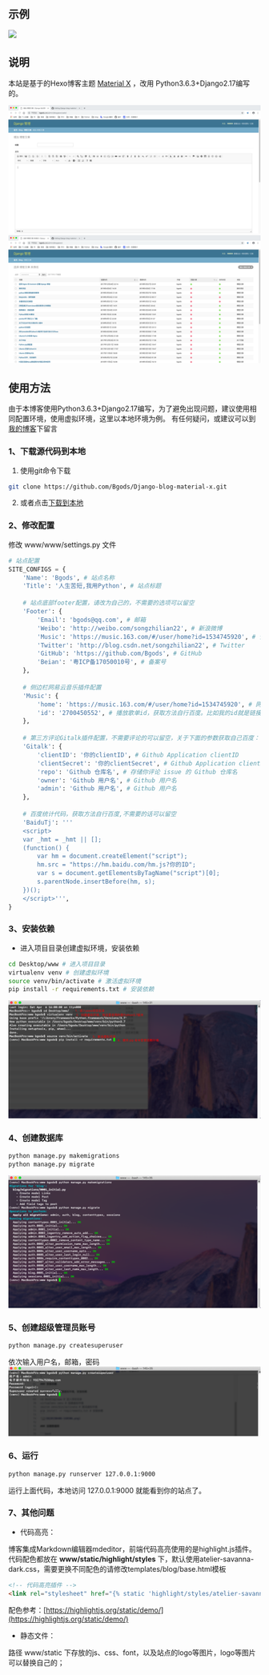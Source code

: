 ## 示例
[![](https://img.shields.io/badge/我的个人博客-http://bgods.cn/-green.svg)](http://bgods.cn/)


## 说明

本站是基于的Hexo博客主题 [Material X](https://xaoxuu.com/projects/#Material-X) ，改用 Python3.6.3+Django2.17编写的。

![](doc/admin-post-add.png)
![](doc/admin-post-view.png)


## 使用方法

由于本博客使用Python3.6.3+Django2.17编写，为了避免出现问题，建议使用相同配置环境，使用虚拟环境，这里以本地环境为例。
有任何疑问，或建议可以到[我的博客](http://bgods.cn/)下留言

### 1、下载源代码到本地

1. 使用git命令下载
```bash
git clone https://github.com/Bgods/Django-blog-material-x.git
```
2. 或者点击[下载到本地](https://github.com/Bgods/Django-blog-material-x/archive/master.zip)

### 2、修改配置

修改 www/www/settings.py 文件
```python
# 站点配置
SITE_CONFIGS = {
    'Name': 'Bgods', # 站点名称
    'Title': '人生苦短,我用Python', # 站点标题

    # 站点底部footer配置，请改为自己的，不需要的选项可以留空
    'Footer': {
        'Email': 'bgods@qq.com', # 邮箱
        'Weibo': 'http://weibo.com/songzhilian22', # 新浪微博
        'Music': 'https://music.163.com/#/user/home?id=1534745920', # 音乐地址
        'Twitter': 'http://blog.csdn.net/songzhilian22', # Twitter
        'GitHub': 'https://github.com/Bgods', # GitHub
        'Beian': '粤ICP备17050010号', # 备案号
    },

    # 侧边栏网易云音乐插件配置
    'Music': {
        'home': 'https://music.163.com/#/user/home?id=1534745920', # 网易云用户主页，点击会跳转到你的主页
        'id': '2700450552', # 播放歌单id，获取方法自行百度。比如我的id就是链接后面的id，https://music.163.com/#/playlist?id=2700450552
    },

    # 第三方评论Gitalk插件配置，不需要评论的可以留空，关于下面的参数获取自己百度：(参考链接:https://www.jianshu.com/p/78c64d07124d)
    'Gitalk': {
        'clientID': '你的clientID', # Github Application clientID
        'clientSecret': '你的clientSecret', # Github Application clientSecret
        'repo': 'Github 仓库名', # 存储你评论 issue 的 Github 仓库名
        'owner': 'Github 用户名', # Github 用户名
        'admin': 'Github 用户名', # Github 用户名
    },

    # 百度统计代码，获取方法自行百度,不需要的话可以留空
    'BaiduTj': '''
    <script>
    var _hmt = _hmt || [];
    (function() {
        var hm = document.createElement("script");
        hm.src = "https://hm.baidu.com/hm.js?你的ID";
        var s = document.getElementsByTagName("script")[0];
        s.parentNode.insertBefore(hm, s);
    })();
    </script>''',
}
```
### 3、安装依赖

- 进入项目目录创建虚拟环境，安装依赖
```bash
cd Desktop/www # 进入项目目录
virtualenv venv # 创建虚拟环境
source venv/bin/activate # 激活虚拟环境
pip install -r requirements.txt # 安装依赖
```
![](doc/install-packages.png)

### 4、创建数据库

```bash
python manage.py makemigrations
python manage.py migrate
```
![](doc/create-database.png)

### 5、创建超级管理员账号

```bash
python manage.py createsuperuser
```
依次输入用户名，邮箱，密码
![](doc/create-admin-user.png)

### 6、运行
```bash
python manage.py runserver 127.0.0.1:9000
```
运行上面代码，本地访问 127.0.0.1:9000 就能看到你的站点了。

### 7、其他问题


- 代码高亮：

博客集成Markdown编辑器mdeditor，前端代码高亮使用的是highlight.js插件。
代码配色都放在 **www/static/highlight/styles** 下，默认使用atelier-savanna-dark.css，需要更换不同配色的请修改templates/blog/base.html模板
```html
<!-- 代码高亮插件 -->
<link rel="stylesheet" href="{% static 'highlight/styles/atelier-savanna-dark.css' %}">
```
配色参考：[https://highlightjs.org/static/demo/](https://highlightjs.org/static/demo/)

- 静态文件：

路径 www/static 下存放的js、css、font，以及站点的logo等图片，logo等图片可以替换自己的；


